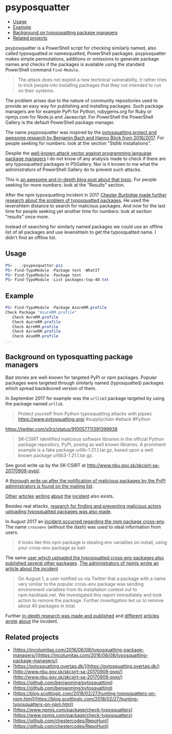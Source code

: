 # psyposquatter

<!-- vim-markdown-toc GFM -->

* [Usage](#usage)
* [Example](#example)
* [Background on typosquatting package managers](#background-on-typosquatting-package-managers)
* [Related projects](#related-projects)

<!-- vim-markdown-toc -->

psyposquatter is a PowerShell script for checking similarly named, also called
typosquatted or namesquatted, PowerShell packages. psyposquatter makes simple
permutations, additions or omissions to generate package names and checks if
the packages is available using the standard PowerShell command `Find-Module`.

> The attack does not exploit a new technical vulnerability, it rather tries to
> trick people into installing packages that they not intended to run on their
> systems.

The problem arises due to the nature of community repositories used to provide
an easy way for publishing and installing packages. Such package managers are
for example PyPi for Python, rubygems.org for Ruby or npmjs.com for Node.js and
Javascript. For PowerShell the PowerShell Gallery is the default PowerShell
package manager.

The name psyposquatter was inspired by the [pytosquatting project and awesome
research by Benjamin Bach and Hanno Böck from 2016/2017](https://pytosquatting.overtag.dk/).
For people seeking for numbers: look at the section "Stdlib installations".

Despite the [well-known attack vector against programming language package
managers](http://incolumitas.com/2016/06/08/typosquatting-package-managers/) I
do not know of any analysis made to check if there are any typosquatted
packages in PSGallery. Nor is it known to me what the administrators of
PowerShell Gallery do to prevent such attacks.

This is [an awesome and in-depth blog post about that
topic](http://incolumitas.com/2016/06/08/typosquatting-package-managers/). For
people seeking for more numbers: look at the "Results" section.

After the npm typosquatting incident in 2017 [Chester Burbidge made further
research about the problem of typosquatted
packages](https://blog.scottlogic.com/2018/02/27/hunting-typosquatters-on-npm.html).
He used the levenshtein distance to search for malicious packages. And now for
the last time for people seeking yet another time for numbers: look at section
"results" once more.

Instead of searching for similarly named packages we could use an offline list
of all packages and use levenshtein to get the typosquatted name. I didn't find
an offline list.

## Usage

``` powershell
PS> . ./psyposquatter.ps1
PS> Find-TypoModule -Package test -WhatIf
PS> Find-TypoModule -Package test
PS> Find-TypoModule -List packages-top-40.txt
```


## Example

``` powershell
PS> Find-TypoModule -Package AzureRM.profile
Check Package "AzureRM.profile"
   Check AureRM.profile
   Check AuzreRM.profile
   Check AzreRM.profile
   Check AzrueRM.profile
   Check AzueRM.profile
...
```

## Background on typosquatting package managers

Bad stories are well-known for targeted PyPI or npm packages. Popular packages
were targeted through similarly named (typosquatted) packages which spread
backdoored version of them.

In September 2017 for example was the `urllib3` package targeted by using the
package named `urllib`.

> Protect yourself from Python typosquatting attacks with pipsec
> https://www.pytosquatting.org/  #supplychain #attack #Python

https://twitter.com/x0rz/status/910057711391399938

> SK-CSIRT identified malicious software libraries in the official Python
> package repository, PyPI, posing as well known libraries. A prominent example
> is a fake package urllib-1.21.1.tar.gz, based upon a well known package
> urllib3-1.21.1.tar.gz.

See good write up by the SK-CSIRT at http://www.nbu.gov.sk/skcsirt-sa-20170909-pypi/.

A [thorough write up after the notification of malicious packages by the PyPI
administrators is found on the mailing
list](https://mail.python.org/pipermail/security-announce/2017-September/000000.html).

[Other](https://thenewstack.io/python-package-repository-struggles-deal-typosquatting/) [articles](https://nakedsecurity.sophos.com/2017/09/19/pypi-python-repository-hit-by-typosquatting-sneak-attack/) [writing](https://arstechnica.com/information-technology/2017/09/devs-unknowingly-use-malicious-modules-put-into-official-python-repository) [about](https://www.golem.de/news/pypi-boesartige-python-pakete-entdeckt-1709-130098.html) [the](https://www.reddit.com/r/netsec/comments/4n4w2h/taking_over_17000_hosts_by_typosquatting_package/) [incident](https://www.bleepingcomputer.com/news/security/ten-malicious-libraries-found-on-pypi-python-package-index/) also exists.

Besides real attacks, [research for finding and preventing malicious actors
uploading typosquatted packages was also made](https://pytosquatting.overtag.dk/).

In August 2017 an [incident occurred regarding the npm package
cross-env](https://twitter.com/kentcdodds/status/892372685048627200). The name
`crossenv` (without the dash) was used to steal information from users. 
> it looks like this npm package is stealing env variables on install, using
> your cross-env package as bait

The same [user which uploaded the typosquatted cross-env packages also
published several other
packages](https://twitter.com/iamakulov/status/892485192883073024). [The
administrators of npmjs wrote an article about the incident](https://blog.npmjs.org/post/163723642530/crossenv-malware-on-the-npm-registry.)

> On August 1, a user notified us via Twitter that a package with a name very
> similar to the popular cross-env package was sending environment variables
> from its installation context out to npm.hacktask.net. We investigated this
> report immediately and took action to remove the package. Further
> investigation led us to remove about 40 packages in total.

Further [in-depth research was made and
published](https://blog.scottlogic.com/2018/02/27/hunting-typosquatters-on-npm.html)
and [different](https://www.theregister.co.uk/2017/08/02/typosquatting_npm/)
[articles](https://medium.com/@liran.tal/fighting-npm-typosquatting-attacks-and-naming-rules-for-npm-modules-a0b7a86344aa)
[wrote](https://thenewstack.io/npm-cleans-typosquatting-malware/)
[about](https://threatpost.com/attackers-use-typo-squatting-to-steal-npm-credentials/127235/)
the incident.

## Related projects

* [https://incolumitas.com/2016/06/08/typosquatting-package-managers/](https://incolumitas.com/2016/06/08/typosquatting-package-managers/)
* [https://pytosquatting.overtag.dk/](https://pytosquatting.overtag.dk/)
* [http://www.nbu.gov.sk/skcsirt-sa-20170909-pypi/](http://www.nbu.gov.sk/skcsirt-sa-20170909-pypi/)
* [https://github.com/benjaoming/pytosquatting](https://github.com/benjaoming/pytosquatting)
* [https://blog.scottlogic.com/2018/02/27/hunting-typosquatters-on-npm.html](https://blog.scottlogic.com/2018/02/27/hunting-typosquatters-on-npm.html)
* [https://www.npmjs.com/package/check-typosquatters](https://www.npmjs.com/package/check-typosquatters)
* [https://github.com/chestercodes/RepoHunt](https://github.com/chestercodes/RepoHunt)
